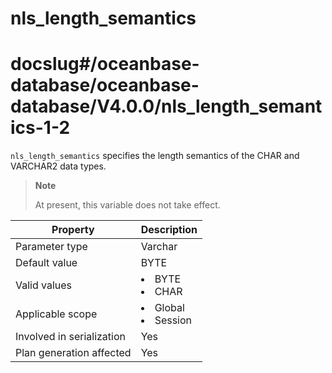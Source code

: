nls_length_semantics
=========================================
# docslug#/oceanbase-database/oceanbase-database/V4.0.0/nls_length_semantics-1-2
`nls_length_semantics` specifies the length semantics of the CHAR and VARCHAR2 data types.

> **Note**
>
> At present, this variable does not take effect.

| **Property** | **Description** |
|----------|------------------------------------------------------------------------------------------------------------|
| Parameter type | Varchar |
| Default value | BYTE |
| Valid values | <li> BYTE   <li> CHAR |
| Applicable scope | <li> Global   <li> Session |
| Involved in serialization | Yes |
| Plan generation affected | Yes |
